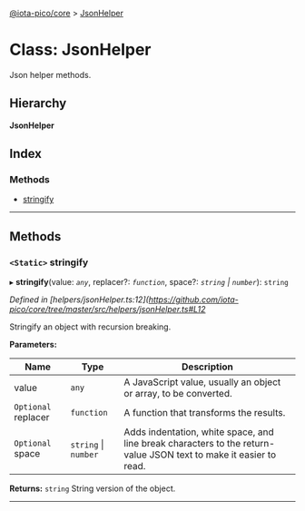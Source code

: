 [@iota-pico/core](../README.md) > [JsonHelper](../classes/jsonhelper.md)

# Class: JsonHelper

Json helper methods.

## Hierarchy

**JsonHelper**

## Index

### Methods

* [stringify](jsonhelper.md#stringify)

---

## Methods

<a id="stringify"></a>

### `<Static>` stringify

▸ **stringify**(value: *`any`*, replacer?: *`function`*, space?: *`string` \| `number`*): `string`

*Defined in [helpers/jsonHelper.ts:12](https://github.com/iota-pico/core/tree/master/src/helpers/jsonHelper.ts#L12*

Stringify an object with recursion breaking.

**Parameters:**

| Name | Type | Description |
| ------ | ------ | ------ |
| value | `any` |  A JavaScript value, usually an object or array, to be converted. |
| `Optional` replacer | `function` |  A function that transforms the results. |
| `Optional` space | `string` \| `number` |  Adds indentation, white space, and line break characters to the return-value JSON text to make it easier to read. |

**Returns:** `string`
String version of the object.

___

